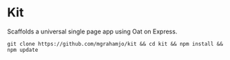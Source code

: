 # Kit

Scaffolds a universal single page app using Oat on Express.

```
git clone https://github.com/mgrahamjo/kit && cd kit && npm install && npm update
```